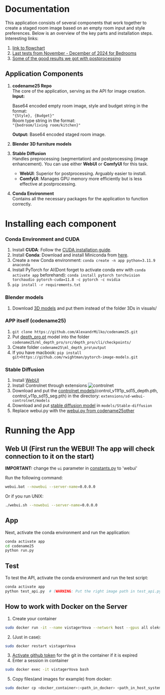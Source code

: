 # Documentation

This application consists of several components that work together to create a staged room image based on an empty room input and style preferences. Below is an overview of the key parts and installation steps.
Interesting links:
1) [link to flowchart](https://miro.com/app/board/uXjVLV9t9UI=/)
2) [Last tests from November - December of 2024 for Bedrooms](https://drive.google.com/drive/folders/1h40hiGPe5YR-0qQE-AkL4Wa5tM2Z_DqJ?usp=drive_link)
3) [Some of the good results we got with postprocessing](https://drive.google.com/drive/folders/1RD0QD8b955mVSouCyZdUKc254pT331rT?usp=drive_link)
## Application Components

1. **codename25 Repo**  
   The core of the application, serving as the API for image creation.  
   **Input:**
   
   Base64 encoded empty room image, style and budget string in the format:  
   `"{Style}, {Budget}"`  
   Room type string in the format:  
   `"{bedroom/living room/kitchen}"`
   
   **Output:** Base64 encoded staged room image.
   
2. **Blender 3D furniture models**

3. **Stable Diffusion**  
   Handles preprocessing (segmentation) and postprocessing (image enhancement). You can use either **WebUI** or **ComfyUI** for this task.  
   - **WebUI**: Superior for postprocessing. Arguably easier to install.
   - **ComfyUI**: Manages GPU memory more efficiently but is less effective at postprocessing.

4. **Conda Environment**  
   Contains all the necessary packages for the application to function correctly.

# Installing each component
### Conda Environment and CUDA

1. Install **CUDA**: Follow the [CUDA installation guide](https://docs.nvidia.com/cuda/cuda-installation-guide-microsoft-windows/index.html).
2. Install **Conda**: Download and install Miniconda from [here](https://docs.anaconda.com/miniconda/).
3. Create a new Conda environment: `conda create -n app python=3.11.9 anaconda`
4. Install PyTorch for AI(Dont forget to activate conda env with `conda activate app` beforehand): `conda install pytorch torchvision torchaudio pytorch-cuda=11.8 -c pytorch -c nvidia`
5. `pip install -r requirements.txt`

### Blender models
1. Download [3D models](https://drive.google.com/drive/folders/1Bq_OSmUj9t5iwL2zB5yfb1n_nRBtqSVf?usp=sharing) and put them instead of the folder 3Ds in visuals/

### APP itself (codename25)
1. `git clone https://github.com/AlexandrMilko/codename25.git`
2. Put [depth_pro.pt](https://drive.google.com/drive/u/0/folders/1Kg9j__fVpCMmvZ4Bt6jCDhKo3KH98ZW3) model into the folder `codename25/ml_depth_pro/src/depth_pro/cli/checkpoints/`
3. Create folder `codename25\ml_depth_pro\output`
4. If you have macbook: `pip install git+https://github.com/rwightman/pytorch-image-models.git`

### Stable Diffusion
1. Install [WebUI](https://github.com/AUTOMATIC1111/stable-diffusion-webui)
2. Install Controlnet through extensions
![controlnet](https://github.com/user-attachments/assets/c4a426b2-7f0d-4079-b00e-f755b3004e99)
3. Download and put the [controlnet models](https://huggingface.co/lllyasviel/ControlNet-v1-1/tree/main)(control_v11f1p_sd15_depth.pth, control_v11p_sd15_seg.pth) in the directory: `extensions/sd-webui-controlnet/models`
4. Download and put [stable diffusion model](https://civitai.com/models/4201/realistic-vision-v60-b1) in `models/Stable-diffusion`
5. Replace webui.py with the [webui.py from codename25other](https://github.com/AlexandrMilko/codename25other/blob/master/webui.py)

# Running the App

## Web UI (First run the WEBUI! The app will check connection to it on the start)
**IMPORTANT:** change the `ui` parameter in [constants.py](https://github.com/AlexandrMilko/codename25/blob/main/constants.py) to 'webui'

Run the following command:
```bash
webui.bat --nowebui --server-name=0.0.0.0
```
Or if you run UNIX:
```bash
./webui.sh --nowebui --server-name=0.0.0.0
```
## App
Next, activate the conda environment and run the application:
```bash
conda activate app
cd codename25
python run.py
```

## Test
To test the API, activate the conda environment and run the test script:
```bash
conda activate app
python test_api.py  # (WARNING: Put the right image path in test_api.py)
```


## How to work with Docker on the Server
1. Create your container
```bash
sudo docker run -it --name vistagerVova --network host --gpus all oleksandrmilko/vistager:demo1309
```
2. (Just in case):
```bash
sudo docker restart vistagerVova
```
3. [Activate github token](https://stackoverflow.com/questions/18935539/authenticate-with-github-using-a-token ) for the git in the container if it is expired
4. Enter a session in container
```bash
sudo docker exec -it vistagerVova bash
```
5. Copy files(and images for example) from docker:
```bash
sudo docker cp <docker_container>:<path_in_docker> <path_in_host_system>
```
